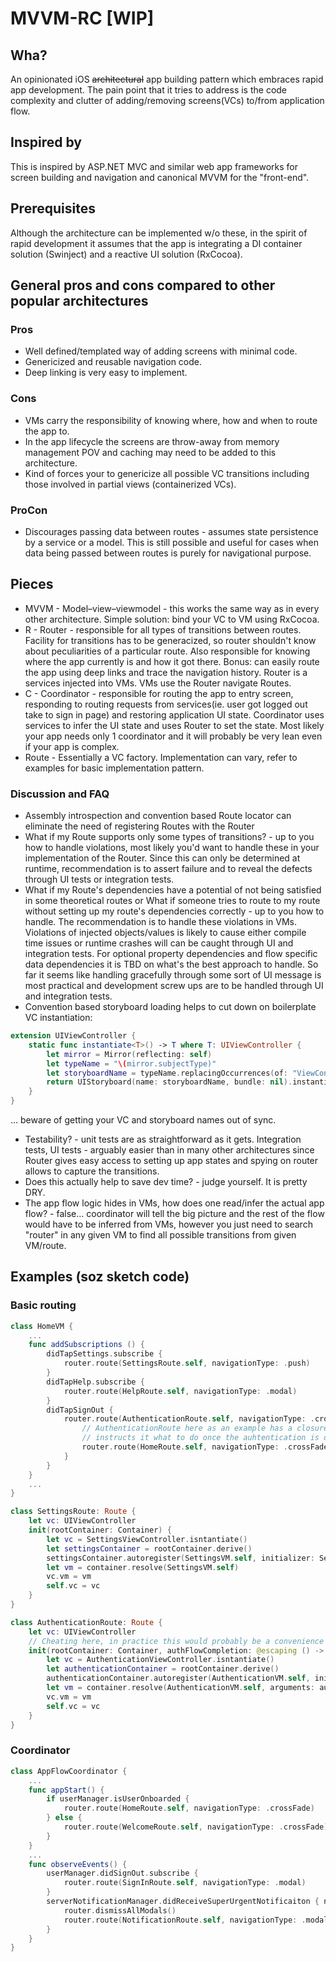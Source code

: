 # MVVM-RC [WIP]

## Wha?

An opinionated iOS ~~architectural~~ app building pattern which embraces rapid app development. The pain point that it tries to address is the code complexity and clutter of adding/removing screens(VCs) to/from application flow.

## Inspired by
This is inspired by ASP.NET MVC and similar web app frameworks for screen building and navigation and canonical MVVM for the "front-end". 

## Prerequisites

Although the architecture can be implemented w/o these, in the spirit of rapid development it assumes that the app is integrating a DI container solution (Swinject) and a reactive UI solution (RxCocoa).

## General pros and cons compared to other popular architectures 

### Pros
* Well defined/templated way of adding screens with minimal code.
* Genericized and reusable navigation code.
* Deep linking is very easy to implement.

### Cons
* VMs carry the responsibility of knowing where, how and when to route the app to.
* In the app lifecycle the screens are throw-away from memory management POV and caching may need to be added to this architecture.
* Kind of forces your to genericize all possible VC transitions including those involved in partial views (containerized VCs).

### ProCon
* Discourages passing data between routes - assumes state persistence by a service or a model. This is still possible and useful for cases when data being passed between routes is purely for navigational purpose.

## Pieces
* MVVM - Model–view–viewmodel - this works the same way as in every other architecture. Simple solution: bind your VC to VM using RxCocoa.
* R - Router - responsible for all types of transitions between routes. Facility for transitions has to be generacized, so router shouldn't know about peculiarities of a particular route. Also responsible for knowing where the app currently is and how it got there. Bonus: can easily route the app using deep links and trace the navigation history. Router is a services injected into VMs. VMs use the Router navigate Routes.
* C - Coordinator - responsible for routing the app to entry screen, responding to routing requests from services(ie. user got logged out take to sign in page) and restoring application UI state. Coordinator uses services to infer the UI state and uses Router to set the state. Most likely your app needs only 1 coordinator and it will probably be very lean even if your app is complex.
* Route - Essentially a VC factory. Implementation can vary, refer to examples for basic implementation pattern.

### Discussion and FAQ

* Assembly introspection and convention based Route locator can eliminate the need of registering Routes with the Router
* What if my Route supports only some types of transitions? - up to you how to handle violations, most likely you'd want to handle these in your implementation of the Router. Since this can only be determined at runtime, recommendation is to assert failure and to reveal the defects through UI tests or integration tests.
* What if my Route's dependencies have a potential of not being satisfied in some theoretical routes or What if someone tries to route to my route without setting up my route's dependencies correctly - up to you how to handle. The recommendation is to handle these violations in VMs. Violations of injected objects/values is likely to cause either compile time issues or runtime crashes will can be caught through UI and integration tests. For optional property dependencies and flow specific data dependencies it is TBD on what's the best approach to handle. So far it seems like handling gracefully through some sort of UI message is most practical and development screw ups are to be handled through UI and integration tests.
* Convention based storyboard loading helps to cut down on boilerplate VC instantiation: 
```swift
extension UIViewController {
    static func instantiate<T>() -> T where T: UIViewController {
        let mirror = Mirror(reflecting: self)
        let typeName = "\(mirror.subjectType)"
        let storyboardName = typeName.replacingOccurrences(of: "ViewController.Type", with: "")
        return UIStoryboard(name: storyboardName, bundle: nil).instantiateInitialViewController()! as! T
    }
}
```
... beware of getting your VC and storyboard names out of sync.
* Testability? - unit tests are as straightforward as it gets. Integration tests, UI tests - arguably easier than in many other architectures since Router gives easy access to setting up app states and spying on router allows to capture the transitions.
* Does this actually help to save dev time? - judge yourself. It is pretty DRY.
* The app flow logic hides in VMs, how does one read/infer the actual app flow? - false... coordinator will tell the big picture and the rest of the flow would have to be inferred from VMs, however you just need to search "router" in any given VM to find all possible transitions from given VM/route.

## Examples (soz sketch code)
### Basic routing
```swift
class HomeVM {
	...
	func addSubscriptions () {
		didTapSettings.subscribe {
			router.route(SettingsRoute.self, navigationType: .push)
		}
		didTapHelp.subscribe {
			router.route(HelpRoute.self, navigationType: .modal)
		}
		didTapSignOut {
			router.route(AuthenticationRoute.self, navigationType: .crossFade) {
				// AuthenticationRoute here as an example has a closure dependency it runs when // it completes, so in this case it requires this closure so that caller 
				// instructs it what to do once the auhtentication is done 
				router.route(HomeRoute.self, navigationType: .crossFade)
			}
		}
	} 
	...
}

class SettingsRoute: Route {
	let vc: UIViewController
	init(rootContainer: Container) {
		let vc = SettingsViewController.isntantiate()
		let settingsContainer = rootContainer.derive()
        settingsContainer.autoregister(SettingsVM.self, initializer: SettingsVM.init)
		let vm = container.resolve(SettingsVM.self)
		vc.vm = vm
		self.vc = vc
	}
}

class AuthenticationRoute: Route {
	let vc: UIViewController
	// Cheating here, in practice this would probably be a convenience init which wraps the container and calls the required init
	init(rootContainer: Container, authFlowCompletion: @escaping () -> Void) {
		let vc = AuthenticationViewController.isntantiate()
		let authenticationContainer = rootContainer.derive()
        authenticationContainer.autoregister(AuthenticationVM.self, initializer: AuthenticationVM.init, arguments: @escaping () -> Void)
		let vm = container.resolve(AuthenticationVM.self, arguments: authFlowCompletion)
		vc.vm = vm
		self.vc = vc
	}
}
```
### Coordinator
```swift
class AppFlowCoordinator {
	...
	func appStart() {
		if userManager.isUserOnboarded {
			router.route(HomeRoute.self, navigationType: .crossFade)
		} else {
			router.route(WelcomeRoute.self, navigationType: .crossFade)
		}
	}
	...
	func observeEvents() {
		userManager.didSignOut.subscribe {
			router.route(SignInRoute.self, navigationType: .modal)
		}
		serverNotificationManager.didReceiveSuperUrgentNotificaiton { notification in
			router.dismissAllModals()
			router.route(NotificationRoute.self, navigationType: .modal, arguments: notification)
		}	
	}
}
```

